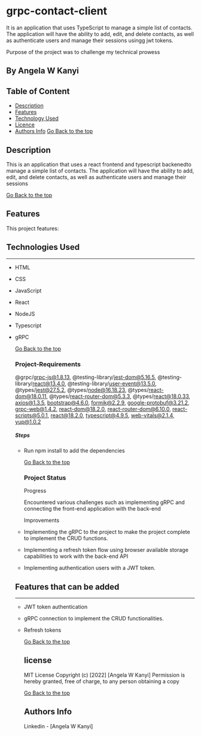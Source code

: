 # grpc-contact-client
<p>It is an application that uses TypeScript to manage a
simple list of contacts. The application will have the ability to add, edit, and delete contacts, as
well as authenticate users and manage their sessions usingg jwt tokens.</p>
Purpose of the project was to challenge my technical prowess

## By Angela W Kanyi
## Table of Content
 - [Description](#description)
 - [Features](#features)
 - [Technology  Used](#technology-Used)
 - [Licence](#licence)
 - [Authors Info](#Authors-Info)
[Go Back to the top](#grpc-clontacts-client)
 ## Description
 <p>This is an application  that uses a react frontend and typescript backenedto manage a
simple list of contacts. The application will have the ability to add, edit, and delete contacts, as
well as authenticate users and manage their sessions </p>
 
[Go Back to the top](#grpc-clontacts-client)

## Features
 This project features:
</ul><h2>Technologies Used</h2>
<hr><ul>
<li>HTML</li>
</ul><ul>
<li>CSS</li>
</ul><ul>
<li>JavaScript</li>
</ul><ul>
<li>React</li>
</ul><ul>
<li>NodeJS</li>
</ul><ul>
<li>Typescript</li>
</ul><ul>
<li>gRPC</li>


[Go Back to the top](#grpc-contact-client )
###  Project-Requirements
@grpc/grpc-js@1.8.13,
@testing-library/jest-dom@5.16.5,
@testing-library/react@13.4.0,
@testing-library/user-event@13.5.0,
@types/jest@27.5.2,
@types/node@16.18.23,
@types/react-dom@18.0.11,
@types/react-router-dom@5.3.3,
@types/react@18.0.33,
axios@1.3.5,
bootstrap@4.6.0,
formik@2.2.9,
google-protobuf@3.21.2,
grpc-web@1.4.2,
react-dom@18.2.0,
react-router-dom@6.10.0,
react-scripts@5.0.1,
react@18.2.0,
typescript@4.9.5,
web-vitals@2.1.4,
yup@1.0.2</p><h5>Steps</h5><ul>
<li>Run npm install to add the dependencies</li>
</ul><ul>

[Go Back to the top](#grpc-contact-client)
### Project Status

<p> Progress </p>
Encountered various challenges such as implementing gRPC and connecting the front-end application with the back-end 

<p>Improvements</p>

<li>Implementing the gRPC to the project to make the project complete to implement the CRUD functions.</li>
</ul><ul>
<li>Implementing a refresh token flow using browser available storage capabilities to work with the back-end API</li>
</ul><ul>
<li>Implementing authentication users with a JWT token.</li>
</ul><h2>Features that can be added</h2>
<hr><ul>
<li>JWT token authentication</li>
</ul><ul>
<li>gRPC connection to implement the CRUD functionalities.</li>
</ul><ul>
<li>Refresh tokens</li>

[Go Back to the top](#grpc-contact-client)

## license
MIT License
Copyright (c) [2022] [Angela W Kanyi]
Permission is hereby granted, free of charge, to any person obtaining a copy

[Go Back to the top](#grpc-contact-client)
## Authors Info
Linkedin - [Angela W Kanyi]